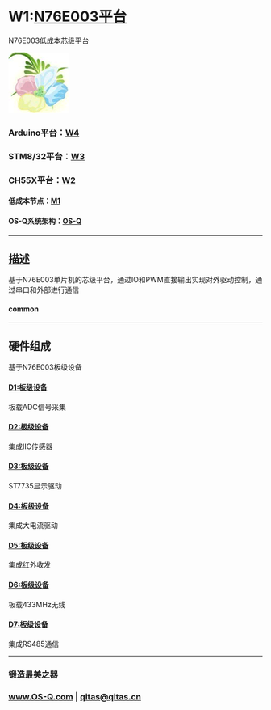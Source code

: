 ﻿# W1:[N76E003平台](https://github.com/OS-Q/W1) 

N76E003低成本芯级平台

[![sites](OS-Q/OS-Q.png)](http://www.OS-Q.com)

### Arduino平台：[W4](https://github.com/OS-Q/W4) 

### STM8/32平台：[W3](https://github.com/OS-Q/W3)

### CH55X平台：[W2](https://github.com/OS-Q/W2)


#### 低成本节点：[M1](https://github.com/OS-Q/M1)

#### OS-Q系统架构：[OS-Q](https://github.com/OS-Q/OS-Q)

---

## [描述](https://github.com/OS-Q/W1/wiki) 

基于N76E003单片机的芯级平台，通过IO和PWM直接输出实现对外驱动控制，通过串口和外部进行通信

#### common



---

## 硬件组成

基于N76E003板级设备

#### [D1:板级设备](https://github.com/OS-Q/D1)

板载ADC信号采集

#### [D2:板级设备](https://github.com/OS-Q/D2)

集成IIC传感器

#### [D3:板级设备](https://github.com/OS-Q/D3)

ST7735显示驱动

#### [D4:板级设备](https://github.com/OS-Q/D4)

集成大电流驱动

#### [D5:板级设备](https://github.com/OS-Q/D5)

集成红外收发

#### [D6:板级设备](https://github.com/OS-Q/D6)

板载433MHz无线

#### [D7:板级设备](https://github.com/OS-Q/D7)

集成RS485通信



---

###  锻造最美之器

###  www.OS-Q.com   |   qitas@qitas.cn

